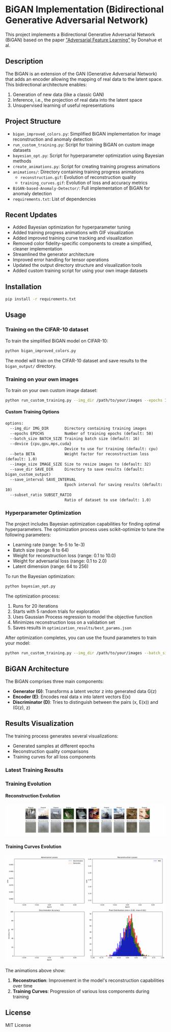 # BiGAN Implementation (Bidirectional Generative Adversarial Network)

This project implements a Bidirectional Generative Adversarial Network (BiGAN) based on the paper ["Adversarial Feature Learning"](https://arxiv.org/abs/1605.09782) by Donahue et al.

## Description

The BiGAN is an extension of the GAN (Generative Adversarial Network) that adds an encoder allowing the mapping of real data to the latent space. This bidirectional architecture enables:

1. Generation of new data (like a classic GAN)
2. Inference, i.e., the projection of real data into the latent space
3. Unsupervised learning of useful representations

## Project Structure

- `bigan_improved_colors.py`: Simplified BiGAN implementation for image reconstruction and anomaly detection
- `run_custom_training.py`: Script for training BiGAN on custom image datasets
- `bayesian_opt.py`: Script for hyperparameter optimization using Bayesian methods
- `create_animations.py`: Script for creating training progress animations
- `animations/`: Directory containing training progress animations
  - `reconstruction.gif`: Evolution of reconstruction quality
  - `training_curves.gif`: Evolution of loss and accuracy metrics
- `BiGAN-based-Anomaly-Detector/`: Full implementation of BiGAN for anomaly detection
- `requirements.txt`: List of dependencies

## Recent Updates

- Added Bayesian optimization for hyperparameter tuning
- Added training progress animations with GIF visualization
- Added improved training curve tracking and visualization
- Removed color fidelity-specific components to create a simplified, cleaner implementation
- Streamlined the generator architecture
- Improved error handling for tensor operations
- Updated the output directory structure and visualization tools
- Added custom training script for using your own image datasets

## Installation

```bash
pip install -r requirements.txt
```

## Usage

### Training on the CIFAR-10 dataset

To train the simplified BiGAN model on CIFAR-10:

```bash
python bigan_improved_colors.py
```

The model will train on the CIFAR-10 dataset and save results to the `bigan_output/` directory.

### Training on your own images

To train on your own custom image dataset:

```bash
python run_custom_training.py --img_dir /path/to/your/images --epochs 100 --batch_size 64 --device mps
```

#### Custom Training Options

```
options:
  --img_dir IMG_DIR       Directory containing training images
  --epochs EPOCHS         Number of training epochs (default: 50)
  --batch_size BATCH_SIZE Training batch size (default: 16)
  --device {cpu,gpu,mps,cuda}
                          Device to use for training (default: cpu)
  --beta BETA             Weight factor for reconstruction loss (default: 1.0)
  --image_size IMAGE_SIZE Size to resize images to (default: 32)
  --save_dir SAVE_DIR     Directory to save results (default: bigan_custom_output)
  --save_interval SAVE_INTERVAL
                          Epoch interval for saving results (default: 10)
  --subset_ratio SUBSET_RATIO
                          Ratio of dataset to use (default: 1.0)
```

### Hyperparameter Optimization

The project includes Bayesian optimization capabilities for finding optimal hyperparameters. The optimization process uses scikit-optimize to tune the following parameters:

- Learning rate (range: 1e-5 to 1e-3)
- Batch size (range: 8 to 64)
- Weight for reconstruction loss (range: 0.1 to 10.0)
- Weight for adversarial loss (range: 0.1 to 2.0)
- Latent dimension (range: 64 to 256)

To run the Bayesian optimization:

```bash
python bayesian_opt.py
```

The optimization process:
1. Runs for 20 iterations
2. Starts with 5 random trials for exploration
3. Uses Gaussian Process regression to model the objective function
4. Minimizes reconstruction loss on a validation set
5. Saves results in `optimization_results/best_params.json`

After optimization completes, you can use the found parameters to train your model:

```bash
python run_custom_training.py --img_dir /path/to/your/images --batch_size BEST_BATCH_SIZE --beta BEST_RECON_WEIGHT
```

## BiGAN Architecture

The BiGAN comprises three main components:
- **Generator (G)**: Transforms a latent vector z into generated data G(z)
- **Encoder (E)**: Encodes real data x into latent vectors E(x)
- **Discriminator (D)**: Tries to distinguish between the pairs (x, E(x)) and (G(z), z)

## Results Visualization

The training process generates several visualizations:
- Generated samples at different epochs
- Reconstruction quality comparisons
- Training curves for all loss components

### Latest Training Results

### Training Evolution

#### Reconstruction Evolution
<p align="center">
  <img src="animations/reconstruction.gif?v=20240629" alt="Reconstruction Evolution">
</p>

#### Training Curves Evolution
<p align="center">
  <img src="animations/training_curves.gif?v=20240629" alt="Training Curves Evolution">
</p>

The animations above show:
1. **Reconstruction**: Improvement in the model's reconstruction capabilities over time
2. **Training Curves**: Progression of various loss components during training

## License

MIT License 
